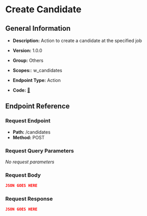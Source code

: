 # Create Candidate

## General Information

- **Description:** Action to create a candidate at the specified job

- **Version:** 1.0.0
- **Group:** Others
- **Scopes:**: w_candidates
- **Endpoint Type:** Action
- **Code:** [🔗](https://github.com/NangoHQ/integration-templates/tree/main/integrations/workable/actions/create-candidate.ts)

## Endpoint Reference

### Request Endpoint

- **Path:** /candidates
- **Method:** POST

### Request Query Parameters

_No request parameters_

### Request Body

```json
JSON GOES HERE
```

### Request Response

```json
JSON GOES HERE
```
